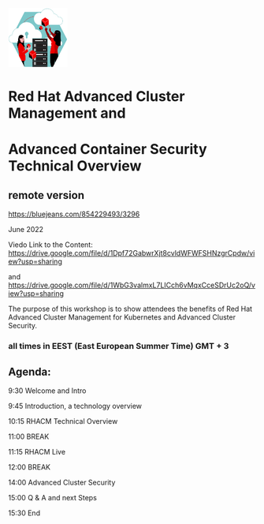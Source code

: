 <img src="https://github.com/alfbach/ACM-ACS-Ov/blob/main/illustration_women-managing-secure-hyrbid-cloud-containers.svg" width="120" height="120">


# Red Hat Advanced Cluster Management and
# Advanced Container Security Technical Overview

## remote version

https://bluejeans.com/854229493/3296

June 2022

Viedo Link to the Content: https://drive.google.com/file/d/1Dpf72GabwrXjt8cvldWFWFSHNzgrCpdw/view?usp=sharing 

and https://drive.google.com/file/d/1WbG3valmxL7LICch6vMqxCceSDrUc2oQ/view?usp=sharing

The purpose of this workshop is to show attendees the benefits of Red Hat Advanced Cluster Management for Kubernetes and Advanced Cluster Security.

### all times in EEST (East European Summer Time) GMT + 3

## Agenda:

9:30		Welcome and Intro	

9:45		Introduction, a technology overview

10:15		RHACM Technical Overview 

11:00		BREAK		

11:15		RHACM Live

12:00		BREAK

14:00		Advanced Cluster Security

15:00		Q & A and next Steps

15:30		End




